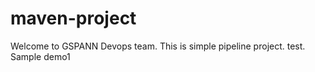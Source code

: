 # maven-project ##

Welcome to GSPANN Devops team.
This is simple pipeline project.
test.
Sample demo1
